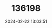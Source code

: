 ---
title: "136198"
category: "Brucepattersonius paradisus"
draft: false
date: 2024-02-22 13:03:51
languages:
  English: ["Arroyo of Paradise Brucie", "Arroyo of Paradise Akodont"]
  German: ["Arroyo Paraiso-Langschwanzmaus"]
---